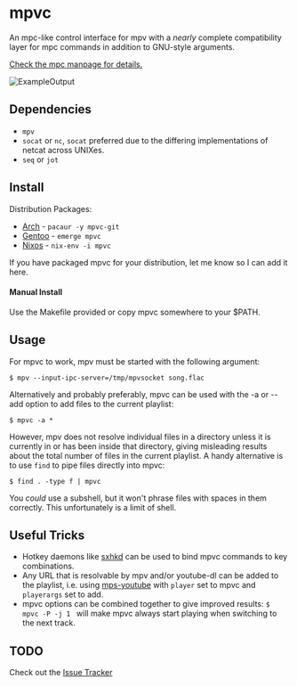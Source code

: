 # mpvc

An mpc-like control interface for mpv with a *nearly* complete compatibility layer for mpc commands in
addition to GNU-style arguments.

[Check the mpc manpage for details.](http://linux.die.net/man/1/mpc)

![ExampleOutput](https://github.com/Wildefyr/mpvc/blob/master/output.png)

## Dependencies

- `mpv`
- `socat` or `nc`, `socat` preferred due to the differing implementations of
netcat across UNIXes.
- `seq` or `jot`

## Install

Distribution Packages:
- [Arch](https://aur.archlinux.org/packages/mpvc-git) - `pacaur -y mpvc-git`
- [Gentoo](https://gitlab.com/xy2_/osman) - `emerge mpvc`
- [Nixos](http://github.com/nixos/nixpkgs) - `nix-env -i mpvc`

If you have packaged mpvc for your distribution, let me know so I can add it here.

#### Manual Install

Use the Makefile provided or copy mpvc somewhere to your $PATH.

## Usage

For mpvc to work, mpv must be started with the following argument:

`
$ mpv --input-ipc-server=/tmp/mpvsocket song.flac
`

Alternatively and probably preferably, mpvc can be used with the -a or --add
option to add files to the current playlist:

`
$ mpvc -a *
`

However, mpv does not resolve individual files in a directory unless it is
currently in or has been inside that directory, giving misleading results about
the total number of files in the current playlist. A handy alternative is to use
`find` to pipe files directly into mpvc:

`
$ find . -type f | mpvc
`

You *could* use a subshell, but it won't phrase files with spaces in them
correctly. This unfortunately is a limit of shell.

## Useful Tricks

- Hotkey daemons like [sxhkd](https://github.com/baskerville/sxhkd)
  can be used to bind mpvc commands to key combinations.
- Any URL that is resolvable by mpv and/or youtube-dl can be added to the
  playlist, i.e. using [mps-youtube](https://github.com/mps-youtube/mps-youtube)
  with `player` set to mpvc and `playerargs` set to add.
- mpvc options can be combined together to give improved results: `$ mpvc -P -j 1 ` will make mpvc always start playing when switching to the next track.

## TODO

Check out the [Issue Tracker](https://github.com/wildefyr/mpvc/issues)
